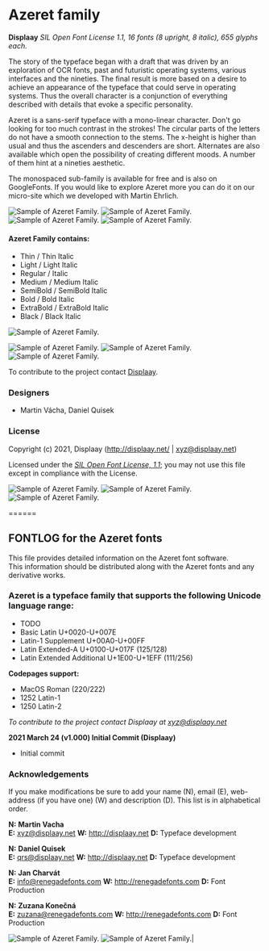 # Azeret family

**Displaay**
*SIL Open Font License 1.1,*
*16 fonts (8 upright, 8 italic), 655 glyphs each.*

The story of the typeface began with a draft that was driven by an exploration of OCR fonts, past and futuristic operating systems, various interfaces and the nineties. The final result is more based on a desire to achieve an appearance of the typeface that could serve in operating systems. Thus the overall character is a conjunction of everything described with details that evoke a specific personality.

Azeret is a sans-serif typeface with a mono-linear character. Don't go looking for too much contrast in the strokes! The circular parts of the letters do not have a smooth connection to the stems. The x-height is higher than usual and thus the ascenders and descenders are short. Alternates are also available which open the possibility of creating different moods. A number of them hint at a nineties aesthetic.

The monospaced sub-family is available for free and is also on GoogleFonts. If you would like to explore Azeret more you can do it on our micro-site which we developed with Martin Ehrlich.


![Sample of Azeret Family.](documentation/DP_Azeret_MONO_SOC1.png "Azeret")
![Sample of Azeret Family.](documentation/DP_Azeret_MONO_SOC2.png "Azeret") ![Sample of Azeret Family.](documentation/DP_Azeret_MONO_SOC3.png "Azeret") ![Sample of Azeret Family.](documentation/DP_Azeret_MONO_SOC4.png "Azeret")


#### Azeret Family contains:
* Thin / Thin Italic
* Light / Light Italic
* Regular / Italic
* Medium / Medium Italic
* SemiBold / SemiBold Italic
* Bold / Bold Italic
* ExtraBold / ExtraBold Italic
* Black / Black Italic

![Sample of Azeret Family.](documentation/DP_Azeret_MONO_SOC13.png "Azeret")

![Sample of Azeret Family.](documentation/DP_Azeret_MONO_SOC5.png "Azeret") ![Sample of Azeret Family.](documentation/DP_Azeret_MONO_SOC6.png "Azeret") ![Sample of Azeret Family.](documentation/DP_Azeret_MONO_SOC7.png "Azeret")

To contribute to the project contact [Displaay](http://displaay.net/).

### Designers

* Martin Vácha, Daniel Quisek

### License

Copyright (c) 2021, Displaay (http://displaay.net/ | xyz@displaay.net)

Licensed under the [*SIL Open Font License, 1.1*](http://scripts.sil.org/OFL); you may not use this file except in compliance with the License.

![Sample of Azeret Family.](documentation/DP_Azeret_MONO_SOC8.png "Azeret") ![Sample of Azeret Family.](documentation/DP_Azeret_MONO_SOC9.png "Azeret") ![Sample of Azeret Family.](documentation/DP_Azeret_MONO_SOC10.png "Azeret")


======
## FONTLOG for the Azeret fonts

This file provides detailed information on the Azeret font software.  
This information should be distributed along with the Azeret fonts and any derivative works.

### Azeret is a typeface family that supports the following Unicode language range: 
* TODO
* Basic Latin 					U+0020-U+007E
* Latin-1 Supplement 				U+00A0-U+00FF
* Latin Extended-A 				U+0100-U+017F (125/128)
* Latin Extended Additional 				U+1E00-U+1EFF (111/256)

**Codepages support:**
* MacOS Roman	(220/222)
* 1252 Latin-1
* 1250 Latin-2

*To contribute to the project contact Displaay at xyz@displaay.net*

**2021 March 24 (v1.000) Initial Commit (Displaay)**
- Initial commit

### Acknowledgements

If you make modifications be sure to add your name (N), email (E), web-address
(if you have one) (W) and description (D). This list is in alphabetical order.

**N:** **Martin Vacha**  
**E:** xyz@displaay.net 
**W:** http://displaay.net
**D:** Typeface development

**N:** **Daniel Quisek**  
**E:** qrs@displaay.net 
**W:** http://displaay.net
**D:** Typeface development

**N:** **Jan Charvát**  
**E:** info@renegadefonts.com 
**W:** http://renegadefonts.com
**D:** Font Production

**N:** **Zuzana Konečná**  
**E:** zuzana@renegadefonts.com 
**W:** http://renegadefonts.com
**D:** Font Production

![Sample of Azeret Family.](documentation/DP_Azeret_MONO_SOC11.png "Azeret") ![Sample of Azeret Family.](documentation/DP_Azeret_MONO_SOC12.png "Azeret")|
